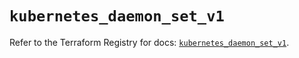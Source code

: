 # `kubernetes_daemon_set_v1`

Refer to the Terraform Registry for docs: [`kubernetes_daemon_set_v1`](https://registry.terraform.io/providers/hashicorp/kubernetes/2.38.0/docs/resources/daemon_set_v1).
